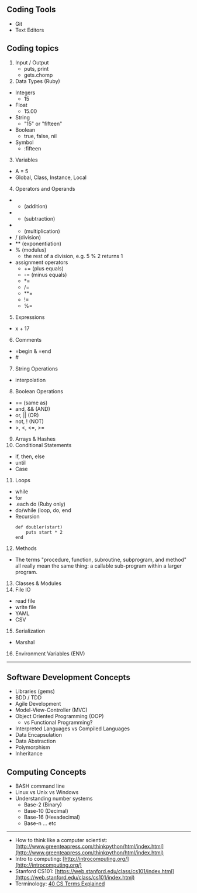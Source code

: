 ## Coding Tools
- Git
- Text Editors

## Coding topics
1. Input / Output
   - puts, print
   - gets.chomp
2. Data Types (Ruby)
  - Integers
    - 15
  - Float
    - 15.00
  - String
    - "15" or "fifteen"
  - Boolean
    - true, false, nil
  - Symbol
    - :fifteen
3. Variables
  - A = 5
  - Global, Class, Instance, Local
4. Operators and Operands
  - + (addition)
  - - (subtraction)
  - * (multiplication)
  - / (division)
  - ** (exponentiation)
  - % (modulus)
    - the rest of a division, e.g. 5 % 2 returns 1
  - assignment operators
    - += (plus equals)
    - -= (minus equals)
    - \*=
    - /=
    - \**=
    - !=
    - %=
5. Expressions
  - x + 17
6. Comments
  - =begin & =end
  - \#
7. String Operations
  - interpolation
8. Boolean Operations
  - == (same as)
  - and, && (AND)
  - or, || (OR)
  - not, ! (NOT)
  - \>, <, <=, >=
9. Arrays & Hashes
10. Conditional Statements
  - if, then, else
  - until
  - Case
11. Loops
  - while
  - for
  - .each do (Ruby only)
  - do/while (loop, do, end
  - Recursion
    ```
    def doubler(start)
        puts start * 2
    end
    ```
12. Methods
  - The terms "procedure, function, subroutine, subprogram, and method" all really mean the same thing: a callable sub-program within a larger program.
13. Classes & Modules
14. File IO
  - read file
  - write file
  - YAML
  - CSV
15. Serialization
  - Marshal
16. Environment Variables (ENV)

____
## Software Development Concepts
- Libraries (gems)
- BDD / TDD
- Agile Development
- Model-View-Controller (MVC)
- Object Oriented Programming (OOP)
  - vs Functional Programming?
- Interpreted Languages vs Compiled Languages
- Data Encapsulation
- Data Abstraction
- Polymorphism
- Inheritance

## Computing Concepts
- BASH command line
- Linux vs Unix vs Windows
- Understanding number systems
  - Base-2 (Binary)
  - Base-10 (Decimal)
  - Base-16 (Hexadecimal)
  - Base-n ... etc

____
- How to think like a computer scientist: [http://www.greenteapress.com/thinkpython/html/index.html](http://www.greenteapress.com/thinkpython/html/index.html)
- Intro to computing:  [http://introcomputing.org/](http://introcomputing.org/)
- Stanford CS101:  [https://web.stanford.edu/class/cs101/index.html](https://web.stanford.edu/class/cs101/index.html)
- Terminology: [40 CS Terms Explained](https://venturebeat.com/2015/05/07/40-key-computer-science-terms-explained-in-ways-your-boss-can-understand/)
